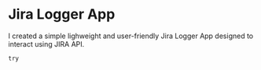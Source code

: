 # Jira Logger App
I created a simple lighweight and user-friendly Jira Logger App designed to interact using JIRA API.
<pre><code id=code-block>try</code></pre>
